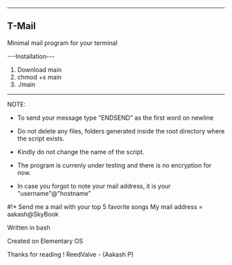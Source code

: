 -------
T-Mail 
-------
Minimal mail program for your terminal

---Installation---

1. Download main
2. chmod +x main
3. ./main

------------------

NOTE: 

* To send your message type "ENDSEND" as the first word on newline

* Do not delete any files, folders generated inside the root directory where 
  the script exists.

* Kindly do not change the name of the script.

* The program is currenly under testing and there is no encryption for now.

* In case you forgot to note your mail address, it is your "username"@"hostname"

#!*
    Send me a mail with your top 5 favorite songs
    My mail address = aakash@SkyBook

Written in bash

Created on Elementary OS

Thanks for reading !
ReedValve - (Aakash P)
